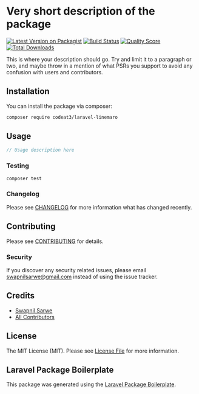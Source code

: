 # Very short description of the package

[![Latest Version on Packagist](https://img.shields.io/packagist/v/codeat3/laravel-linemaro.svg?style=flat-square)](https://packagist.org/packages/codeat3/laravel-linemaro)
[![Build Status](https://img.shields.io/travis/codeat3/laravel-linemaro/master.svg?style=flat-square)](https://travis-ci.org/codeat3/laravel-linemaro)
[![Quality Score](https://img.shields.io/scrutinizer/g/codeat3/laravel-linemaro.svg?style=flat-square)](https://scrutinizer-ci.com/g/codeat3/laravel-linemaro)
[![Total Downloads](https://img.shields.io/packagist/dt/codeat3/laravel-linemaro.svg?style=flat-square)](https://packagist.org/packages/codeat3/laravel-linemaro)

This is where your description should go. Try and limit it to a paragraph or two, and maybe throw in a mention of what PSRs you support to avoid any confusion with users and contributors.

## Installation

You can install the package via composer:

```bash
composer require codeat3/laravel-linemaro
```

## Usage

``` php
// Usage description here
```

### Testing

``` bash
composer test
```

### Changelog

Please see [CHANGELOG](CHANGELOG.md) for more information what has changed recently.

## Contributing

Please see [CONTRIBUTING](CONTRIBUTING.md) for details.

### Security

If you discover any security related issues, please email swapnilsarwe@gmail.com instead of using the issue tracker.

## Credits

- [Swapnil Sarwe](https://github.com/codeat3)
- [All Contributors](../../contributors)

## License

The MIT License (MIT). Please see [License File](LICENSE.md) for more information.

## Laravel Package Boilerplate

This package was generated using the [Laravel Package Boilerplate](https://laravelpackageboilerplate.com).